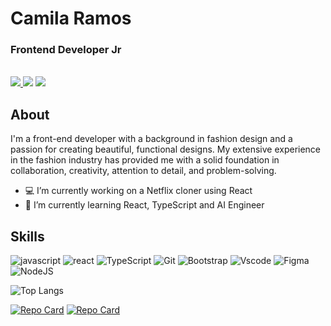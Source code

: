 # Camila Ramos

### Frontend Developer Jr

<br/>
<a href="https://www.linkedin.com/in/cseemann" target="_blank"><img src="https://img.shields.io/badge/LinkedIn-efefef?style=for-the-badge&logo=linkedin&logoColor=0077B5" />
</a>
<a href="https://camilaramos.netlify.app" target="_blank"><img src="https://img.shields.io/badge/Portfolio-efefef?style=for-the-badge&logo=todoist&logoColor=FF5722" /></a>
<a href="mailto:camilaseemannramos@gmail.com" target="_blank"><img src="https://img.shields.io/badge/camilaseemannramos@gmail.com-efefef?style=for-the-badge&logo=gmail&logoColor=red" /></a>

## About

I'm a front-end developer with a background in fashion design and a passion for creating beautiful, functional designs. My extensive experience in the fashion industry has provided me with a solid foundation in collaboration, creativity, attention to detail, and problem-solving.

- 💻 I’m currently working on a Netflix cloner using React
- 🌱 I’m currently learning React, TypeScript and AI Engineer

## Skills

![javascript](https://img.shields.io/badge/javascript-efefef?style=for-the-badge&logo=javascript) ![react](https://img.shields.io/badge/react-efefef?style=for-the-badge&logo=react) ![TypeScript](https://img.shields.io/badge/TypeScript-efefef?style=for-the-badge&logo=typescript) ![Git](https://img.shields.io/badge/Git-efefef?style=for-the-badge&logo=git) ![Bootstrap](https://img.shields.io/badge/-boostrap-efefef?style=for-the-badge&logo=bootstrap) ![Vscode](https://img.shields.io/badge/Vscode-efefef?style=for-the-badge&logo=visual-studio-code&logoColor=888) ![Figma](https://img.shields.io/badge/Figma-efefef?style=for-the-badge&logo=figma) ![NodeJS](https://img.shields.io/badge/node.js-efefef?style=for-the-badge&logo=node.js)

<!-- ![GitHub Stats](https://github-readme-stats.vercel.app/api?username=cseemannr&theme=transparent&bg_color=000&border_color=30A3DC&show_icons=true&icon_color=30A3DC&title_color=E94D5F&text_color=efefef) -->

![Top Langs](https://github-readme-stats-git-masterrstaa-rickstaa.vercel.app/api/top-langs/?username=cseemannr&layout=compact&bg_color=efefef&title_color=E94D5F&text_color=000)

[![Repo Card](https://github-readme-stats.vercel.app/api/pin/?username=cseemannr&repo=weather-app-react&bg_color=efefef&show_icons=true&icon_color=30A3DC&title_color=E94D5F&text_color=000)](https://github.com/cseemannr/weather-app-react) [![Repo Card](https://github-readme-stats.vercel.app/api/pin/?username=cseemannr&repo=portfolio-react&bg_color=efefef&show_icons=true&icon_color=30A3DC&title_color=E94D5F&text_color=000)](https://github.com/cseemannr/portfolio-react)
